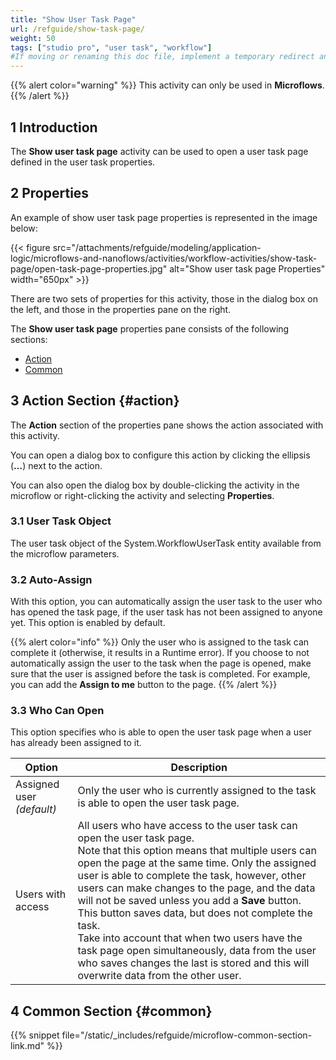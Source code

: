 ```yaml
---
title: "Show User Task Page"
url: /refguide/show-task-page/
weight: 50
tags: ["studio pro", "user task", "workflow"]
#If moving or renaming this doc file, implement a temporary redirect and let the respective team know they should update the URL in the product. See Mapping to Products for more details.
---
```


{{% alert color="warning" %}}
This activity can only be used in **Microflows**.
{{% /alert %}}

## 1 Introduction

The **Show user task page** activity can be used to open a user task page defined in the user task properties. 

## 2 Properties

An example of show user task page properties is represented in the image below:

{{< figure src="/attachments/refguide/modeling/application-logic/microflows-and-nanoflows/activities/workflow-activities/show-task-page/open-task-page-properties.jpg" alt="Show user task page Properties" width="650px" >}}

There are two sets of properties for this activity, those in the dialog box on the left, and those in the properties pane on the right.

The **Show user task page** properties pane consists of the following sections:

* [Action](#action)
* [Common](#common)

## 3 Action Section {#action}

The **Action** section of the properties pane shows the action associated with this activity.

You can open a dialog box to configure this action by clicking the ellipsis (**…**) next to the action.

You can also open the dialog box by double-clicking the activity in the microflow or right-clicking the activity and selecting **Properties**.

### 3.1 User Task Object

The user task object of the System.WorkflowUserTask entity available from the microflow parameters.

### 3.2 Auto-Assign

With this option, you can automatically assign the user task to the user who has opened the task page, if the user task has not been assigned to anyone yet.
This option is enabled by default.

{{% alert color="info" %}}
Only the user who is assigned to the task can complete it (otherwise, it results in a Runtime error). If you choose to not automatically assign the user to the task when the page is opened, make sure that the user is assigned before the task is completed. For example, you can add the **Assign to me** button to the page.
{{% /alert %}}

### 3.3 Who Can Open

This option specifies who is able to open the user task page when a user has already been assigned to it.

| Option | Description |
| --- | --- |
| Assigned user *(default)* | Only the user who is currently assigned to the task is able to open the user task page. |
| Users with access  | All users who have access to the user task can open the user task page.<br />Note that this option means that multiple users can open the page at the same time. Only the assigned user is able to complete the task, however, other users can make changes to the page, and the data will not be saved unless you add a **Save** button. This button saves data, but does not complete the task. <br />Take into account that when two users have the task page open simultaneously, data from the user who saves changes the last is stored and this will overwrite data from the other user. |

## 4 Common Section {#common}

{{% snippet file="/static/_includes/refguide/microflow-common-section-link.md" %}}
